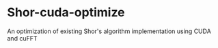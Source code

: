 # Shor-cuda-optimize
An optimization of existing Shor's algorithm implementation using CUDA and cuFFT 
